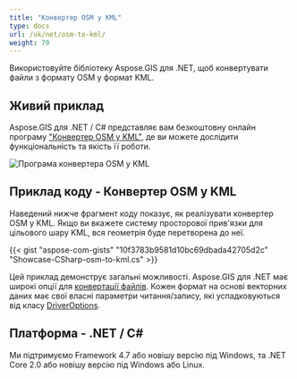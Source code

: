 ```yaml
---
title: "Конвертер OSM у KML"
type: docs
url: /uk/net/osm-to-kml/
weight: 70
---
```


Використовуйте бібліотеку Aspose.GIS для .NET, щоб конвертувати файли з формату OSM у формат KML.

## **Живий приклад**

Aspose.GIS для .NET / C# представляє вам безкоштовну онлайн програму ["Конвертер OSM у KML"](https://products.aspose.app/gis/conversion/osm-to-kml), де ви можете дослідити функціональність та якість її роботи.

![Програма конвертера OSM у KML](conversion.png)

## **Приклад коду - Конвертер OSM у KML**

Наведений нижче фрагмент коду показує, як реалізувати конвертер OSM у KML. Якщо ви вкажете систему просторової прив'язки для цільового шару KML, вся геометрія буде перетворена до неї. 

{{< gist "aspose-com-gists" "10f3783b9581d10bc69dbada42705d2c" "Showcase-CSharp-osm-to-kml.cs" >}}

Цей приклад демонструє загальні можливості. Aspose.GIS для .NET має широкі опції для [конвертації файлів](https://docs.aspose.com/gis/net/vector-layers/). Кожен формат на основі векторних даних має свої власні параметри читання/запису, які успадковуються від класу [DriverOptions](https://reference.aspose.com/gis/net/aspose.gis/driveroptions).

## **Платформа - .NET / C#**

Ми підтримуємо Framework 4.7 або новішу версію під Windows, та .NET Core 2.0 або новішу версію під Windows або Linux.
